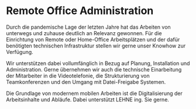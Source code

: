 # Remote Office Administration

Durch die pandemische Lage der letzten Jahre hat das Arbeiten von unterwegs und zuhause deutlich an Relevanz gewonnen. Für die Einrichtung von Remote oder Home-Office Arbeitsplätzen und der dafür benötigten technischen Infrastruktur stellen wir gerne unser Knowhow zur Verfügung.

Wir unterstützen dabei vollumfänglich in Bezug auf Planung, Installation und Administration. Gerne übernehmen wir auch die technische Einarbeitung der Mitarbeiter in die Videotelefonie, die Strukturierung von Teamkonferenzen und den Umgang mit Datei-Freigabe Systemen.

Die Grundlage von modernem mobilen Arbeiten ist die Digitalisierung der Arbeitsinhalte und Abläufe. Dabei unterstützt LEHNE ing. Sie gerne.